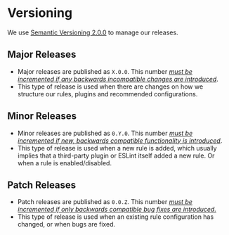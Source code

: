 # Versioning

We use [Semantic Versioning 2.0.0](https://semver.org/spec/v2.0.0.html) to manage our releases.

## Major Releases

- Major releases are published as `X.0.0`. This number [*must be incremented if any backwards incompatible changes are introduced*](https://semver.org/spec/v2.0.0.html#spec-item-8).
- This type of release is used when there are changes on how we structure our rules, plugins and recommended configurations.

## Minor Releases

- Minor releases are published as `0.Y.0`. This number [*must be incremented if new, backwards compatible functionality is introduced*](https://semver.org/spec/v2.0.0.html#spec-item-7).
- This type of release is used when a new rule is added, which usually implies that a third-party plugin or ESLint itself added a new rule. Or when a rule is enabled/disabled.

## Patch Releases

- Patch releases are published as `0.0.Z`. This number [*must be incremented if only backwards compatible bug fixes are introduced.*](https://semver.org/spec/v2.0.0.html#spec-item-6)
- This type of release is used when an existing rule configuration has changed, or when bugs are fixed.
